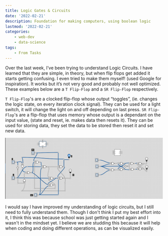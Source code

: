 ```yaml
---
title: Logic Gates & Circuits
date: '2022-02-21'
description: Foundation for making computers, using boolean logic
lastmod: '2022-02-21'
categories: 
    - web-dev
    - data-science 
tags: 
    - From Tasks
---
```


Over the last week, I’ve been trying to understand Logic Circuits. I have learned that they are simple, in theory, but when flip flops get added it starts getting confusing. I even tried to make them myself! (used Google for inspiration). It works but it’s not very good and probably not well optimized. These examples below are a `T Flip-Flop` and a `SR Flip-Flop` respectively.

`T Flip-Flop`'s are a clocked flip-flop whose output “toggles”, (ie. changes the logic state, on every iteration clock signal). They can be used for a light switch, it will change the light on and off depending on last press. `SR Flip-Flop`'s are a flip-flop that uses memory whose output is a dependant on the input value, (state and reset, ie. makes data then resets it). They can be used for storing data, they set the data to be stored then reset it and set new data.

![My attempt to remake them (logic.ly)](made_them.screenshot.png)

I would say I have improved my understanding of logic circuits, but I still need to fully understand them. Though I don't think I put my best effort into it, I think this was because school was just getting started again and I wasn't in the mindset yet. I believe we are studding this because it will help when coding and doing different operations, as can be visualized easily.

